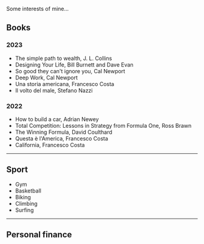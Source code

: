 Some interests of mine...

## Books
### 2023
- The simple path to wealth, J. L. Collins
- Designing Your Life, Bill Burnett and Dave Evan
- So good they can't ignore you, Cal Newport
- Deep Work, Cal Newport
- Una storia americana, Francesco Costa
- Il volto del male, Stefano Nazzi

### 2022 
- How to build a car, Adrian Newey
- Total Competition: Lessons in Strategy from Formula One, Ross Brawn
- The Winning Formula, David Coulthard
- Questa è l'America, Francesco Costa
- California, Francesco Costa 

---

## Sport
- Gym
- Basketball
- Biking
- Climbing
- Surfing

---

## Personal finance